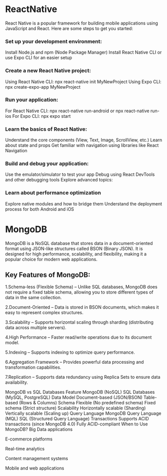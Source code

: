 # ReactNative
React Native is a popular framework for building mobile applications using JavaScript and React. Here are some steps to get you started:

### Set up your development environment:

Install Node.js and npm (Node Package Manager)
Install React Native CLI or use Expo CLI for an easier setup
### Create a new React Native project:

Using React Native CLI: npx react-native init MyNewProject
Using Expo CLI: npx create-expo-app MyNewProject
### Run your application:

For React Native CLI: npx react-native run-android or npx react-native run-ios
For Expo CLI: npx expo start
### Learn the basics of React Native:

Understand the core components (View, Text, Image, ScrollView, etc.)
Learn about state and props
Get familiar with navigation using libraries like React Navigation
### Build and debug your application:

Use the emulator/simulator to test your app
Debug using React DevTools and other debugging tools
Explore advanced topics:

### Learn about performance optimization
Explore native modules and how to bridge them
Understand the deployment process for both Android and iOS

# MongoDB 
MongoDB is a NoSQL database that stores data in a document-oriented format using JSON-like structures called BSON (Binary JSON). It is designed for high performance, scalability, and flexibility, making it a popular choice for modern web applications.

## **Key Features of MongoDB:**

1.Schema-less (Flexible Schema) – Unlike SQL databases, MongoDB does not require a fixed table schema, allowing you to store different types of data in the same collection.

2.Document-Oriented – Data is stored in BSON documents, which makes it easy to represent complex structures.

3.Scalability – Supports horizontal scaling through sharding (distributing data across multiple servers).

4.High Performance – Faster read/write operations due to its document model.

5.Indexing – Supports indexing to optimize query performance.

6.Aggregation Framework – Provides powerful data processing and transformation capabilities.

7.Replication – Supports data redundancy using Replica Sets to ensure data availability.

MongoDB vs SQL Databases
Feature	MongoDB (NoSQL)	SQL Databases (MySQL, PostgreSQL)
Data Model	Document-based (JSON/BSON)	Table-based (Rows & Columns)
Schema	Flexible (No predefined schema)	Fixed schema (Strict structure)
Scalability	Horizontally scalable (Sharding)	Vertically scalable (Scaling up)
Query Language	MongoDB Query Language (MQL)	SQL (Structured Query Language)
Transactions	Supports ACID transactions (since MongoDB 4.0)	Fully ACID-compliant
When to Use MongoDB?
Big Data applications

E-commerce platforms

Real-time analytics

Content management systems

Mobile and web applications



